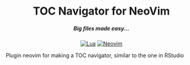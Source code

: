<div align="center">

# TOC Navigator for NeoVim

##### Big files made easy...

[![Lua](https://img.shields.io/badge/Lua-blue.svg?style=for-the-badge&logo=lua)](http://www.lua.org)
[![Neovim](https://img.shields.io/badge/Neovim%200.5+-green.svg?style=for-the-badge&logo=neovim)](https://neovim.io)
</div>

Plugin neovim for making a TOC navigator, similar to the one in RStudio
